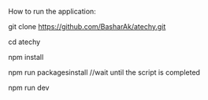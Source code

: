 How to run the application:


git clone https://github.com/BasharAk/atechy.git



cd atechy


npm install



npm run packagesinstall         //wait until the script is completed



npm run dev
